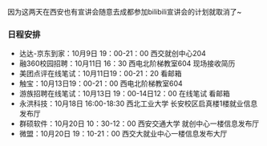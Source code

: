 因为这两天在西安也有宣讲会随意去成都参加bilibili宣讲会的计划就取消了~

### 日程安排

* 达达-京东到家：10月9日 19：00-21：00 西交就创中心204 
* 融360校园招聘：10月11日 16：30  西电北阶梯教室604  现场接收简历
* 美团点评在线笔试：10月11日19：00-21：20  看邮箱
* 触宝：10月13日19：00-21：00 西电北阶梯教室604  
* 游族招聘在线笔试：10月13日 19：00-14日12：00 在线笔试  看邮箱
* 永洪科技：10月18日 16:00-18:30 西北工业大学 长安校区启真楼1楼就业信息发布厅
* 群硕软件：10月20日 10：30-12：00 西安交通大学 就创中心一楼信息发布厅
* 微盟：10月20日 19：10-21：00 西交大就业中心一楼信息发布大厅 

